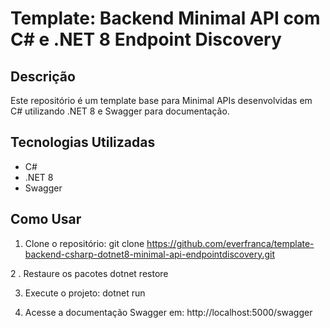# Template: Backend Minimal API com C# e .NET 8 Endpoint Discovery

## Descrição
Este repositório é um template base para Minimal APIs desenvolvidas em C# utilizando .NET 8 e Swagger para documentação.

## Tecnologias Utilizadas
- C#
- .NET 8
- Swagger

## Como Usar
 1. Clone o repositório:
	git clone https://github.com/everfranca/template-backend-csharp-dotnet8-minimal-api-endpointdiscovery.git
	
2 . Restaure os pacotes
	dotnet restore
	
3. Execute o projeto:
	dotnet run 
	
4. Acesse a documentação Swagger em: 
http://localhost:5000/swagger
